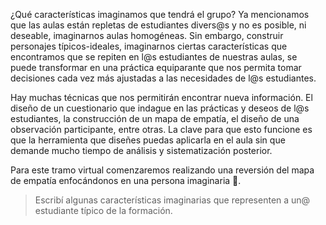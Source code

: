 ¿Qué características imaginamos que tendrá el grupo? Ya mencionamos que las aulas están repletas de estudiantes divers@s y no es posible, ni deseable, imaginarnos aulas homogéneas. Sin embargo, construir personajes típicos-ideales, imaginarnos ciertas características que encontramos que se repiten en l@s estudiantes de nuestras aulas, se puede transformar en una práctica equiparante que nos permita tomar decisiones cada vez más ajustadas a las necesidades de l@s estudiantes. 

Hay muchas técnicas que nos permitirán encontrar nueva información. El diseño de un cuestionario que indague en las prácticas y deseos de l@s estudiantes, la construcción de un mapa de empatía, el diseño de una observación participante, entre otras. La clave para que esto funcione es que la herramienta que diseñes puedas aplicarla en el aula sin que demande mucho tiempo de análisis y sistematización posterior. 

Para este tramo virtual comenzaremos realizando una reversión del mapa de empatía enfocándonos en una persona imaginaria :bust_in_silhouette:.

> Escribí algunas características imaginarias que representen a un@ estudiante típico de la formación.